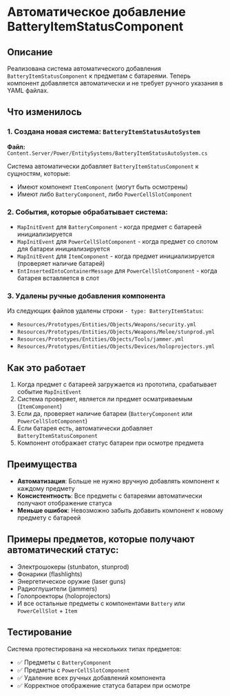 # Автоматическое добавление BatteryItemStatusComponent

## Описание

Реализована система автоматического добавления `BatteryItemStatusComponent` к предметам с батареями. Теперь компонент добавляется автоматически и не требует ручного указания в YAML файлах.

## Что изменилось

### 1. Создана новая система: `BatteryItemStatusAutoSystem`

**Файл:** `Content.Server/Power/EntitySystems/BatteryItemStatusAutoSystem.cs`

Система автоматически добавляет `BatteryItemStatusComponent` к сущностям, которые:
- Имеют компонент `ItemComponent` (могут быть осмотрены)
- Имеют либо `BatteryComponent`, либо `PowerCellSlotComponent`

### 2. События, которые обрабатывает система:

- `MapInitEvent` для `BatteryComponent` - когда предмет с батареей инициализируется
- `MapInitEvent` для `PowerCellSlotComponent` - когда предмет со слотом для батареи инициализируется  
- `MapInitEvent` для `ItemComponent` - когда предмет инициализируется (проверяет наличие батарей)
- `EntInsertedIntoContainerMessage` для `PowerCellSlotComponent` - когда батарея вставляется в слот

### 3. Удалены ручные добавления компонента

Из следующих файлов удалены строки `- type: BatteryItemStatus`:
- `Resources/Prototypes/Entities/Objects/Weapons/security.yml`
- `Resources/Prototypes/Entities/Objects/Weapons/Melee/stunprod.yml`
- `Resources/Prototypes/Entities/Objects/Tools/jammer.yml`
- `Resources/Prototypes/Entities/Objects/Devices/holoprojectors.yml`

## Как это работает

1. Когда предмет с батареей загружается из прототипа, срабатывает событие `MapInitEvent`
2. Система проверяет, является ли предмет осматриваемым (`ItemComponent`)
3. Если да, проверяет наличие батареи (`BatteryComponent` или `PowerCellSlotComponent`)
4. Если батарея есть, автоматически добавляет `BatteryItemStatusComponent`
5. Компонент отображает статус батареи при осмотре предмета

## Преимущества

- **Автоматизация**: Больше не нужно вручную добавлять компонент к каждому предмету
- **Консистентность**: Все предметы с батареями автоматически получают отображение статуса
- **Меньше ошибок**: Невозможно забыть добавить компонент к новому предмету с батареей

## Примеры предметов, которые получают автоматический статус:

- Электрошокеры (stunbaton, stunprod)
- Фонарики (flashlights)
- Энергетическое оружие (laser guns)
- Радиоглушители (jammers)
- Голопроекторы (holoprojectors)
- И все остальные предметы с компонентами `Battery` или `PowerCellSlot` + `Item`

## Тестирование

Система протестирована на нескольких типах предметов:
- ✅ Предметы с `BatteryComponent`
- ✅ Предметы с `PowerCellSlotComponent`
- ✅ Удаление всех ручных добавлений компонента
- ✅ Корректное отображение статуса батареи при осмотре